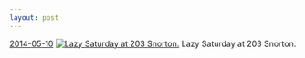 ```yaml
---
layout: post
---
```


<p>
  <time><a href="/321">2014-05-10</a></time>
  <a href="/321"><img src="{{ site.assets_url }}/321-640.jpg" srcset="{{ site.assets_url }}/321-1280.jpg 1280w, {{ site.assets_url }}/321-960.jpg 960w, {{ site.assets_url }}/321-640.jpg 640w, {{ site.assets_url }}/321-320.jpg 320w" sizes="(min-width: 700px) 50vw, calc(100vw - 2rem)" alt="Lazy Saturday at 203 Snorton." /></a>
  <span>Lazy Saturday at 203 Snorton.</span>
</p>
